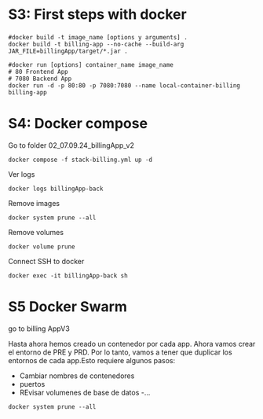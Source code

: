 #####

# S3: First steps with docker

###

```shell
#docker build -t image_name [options y arguments] .
docker build -t billing-app --no-cache --build-arg JAR_FILE=billingApp/target/*.jar .
```

```shell
#docker run [options] container_name image_name
# 80 Frontend App
# 7080 Backend App
docker run -d -p 80:80 -p 7080:7080 --name local-container-billing billing-app
```

# S4: Docker compose

Go to folder 02_07.09.24_billingApp_v2

```shell
docker compose -f stack-billing.yml up -d
```

Ver logs

```shell
docker logs billingApp-back
```

Remove images

```shell
docker system prune --all
```

Remove volumes

```shell
docker volume prune
```

Connect SSH to docker

```shell
docker exec -it billingApp-back sh
```

# S5 Docker Swarm

go to billing AppV3

Hasta ahora hemos creado un contenedor por cada app. Ahora vamos crear el entorno de PRE y PRD.
Por lo tanto, vamos a tener que duplicar los entornos de cada app.Esto requiere algunos pasos:

- Cambiar nombres de contenedores
- puertos
- REvisar volumenes de base de datos
  -...

```shell
docker system prune --all
```
